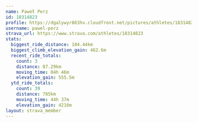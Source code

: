 ```yaml
---
name: Paweł Perz
id: 18314823
profile: https://dgalywyr863hv.cloudfront.net/pictures/athletes/18314823/5244308/1/large.jpg
username: pawel-perz
strava_url: https://www.strava.com/athletes/18314823
stats:
  biggest_ride_distance: 104.44km
  biggest_climb_elevation_gain: 462.6m
  recent_ride_totals:
    count: 3
    distance: 87.29km
    moving_time: 04h 46m
    elevation_gain: 555.5m
  ytd_ride_totals:
    count: 39
    distance: 785km
    moving_time: 44h 37m
    elevation_gain: 4216m
layout: strava_member
--- 
```

